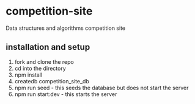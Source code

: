 # competition-site
Data structures and algorithms competition site

## installation and setup

1. fork and clone the repo
2. cd into the directory
3. npm install
4. createdb competition_site_db
5. npm run seed - this seeds the database but does not start the server
6. npm run start:dev - this starts the server
